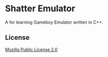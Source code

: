 # Shatter Emulator

A for learning Gameboy Emulator written in C++.

## License
[Mozilla Public License 2.0](https://choosealicense.com/licenses/mpl-2.0/)